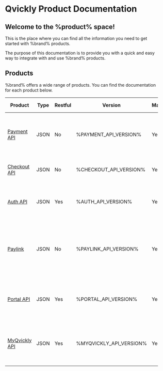 # Qvickly Product Documentation

## Welcome to the %product% space!
This is the place where you can find all the information you need to get started with %brand% products.

The purpose of this documentation is to provide you with a quick and easy way to integrate with and use %brand% products.

## Products
%brand% offers a wide range of products. You can find the documentation for each product below.

| Product                           | Type  | Restful | Version                 | Maintained | Documentation status | Description                                                                                                  |
|-----------------------------------|-------|---------|-------------------------|------------|----------------------|--------------------------------------------------------------------------------------------------------------|
| [Payment API](Qvickly-API.md)     | JSON  | No      | %PAYMENT_API_VERSION%   | Yes        | Complete             | The Payment API is an API that allows you to accept payments from your customers.                            |
| [Checkout API](Checkout-API.md)   | JSON  | No      | %CHECKOUT_API_VERSION%  | Yes        | Just started         | The Checkout API is an API that handles our Checkout.                                                        |
| [Auth API](Auth-API.md)           | JSON  | Yes     | %AUTH_API_VERSION%      | Yes        | Just started         | The Auth API is an API that handles authentication for various other APIs.                                   |
| [Paylink](Paylink.md)             | JSON  | No      | %PAYLINK_API_VERSION%   | Yes        | Just started         | The Paylink is a specialized part of the Payment API that allows you to accept payments from your customers. |
| [Portal API](Portal-API.md)       | JSON  | Yes     | %PORTAL_API_VERSION%    | Yes        | Interim solution     | The Portal API is an API that allows you to manage payments from your customers.                             |
| [MyQvickly API](MyQvickly-API.md) | JSON  | Yes     | %MYQVICKLY_API_VERSION% | Yes        | Not yet started      | The MyQvickly API is an API that allows customers to see and pay their invoices.                             |


